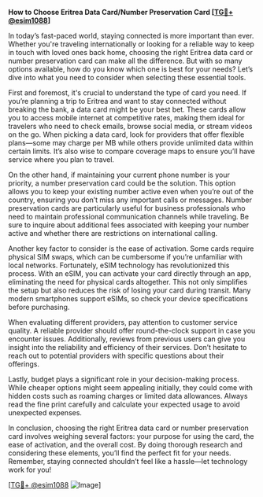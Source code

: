 **How to Choose Eritrea Data Card/Number Preservation Card [[TG💪+ @esim1088](https://t.me/s/esim1088)]**

In today’s fast-paced world, staying connected is more important than ever. Whether you're traveling internationally or looking for a reliable way to keep in touch with loved ones back home, choosing the right Eritrea data card or number preservation card can make all the difference. But with so many options available, how do you know which one is best for your needs? Let’s dive into what you need to consider when selecting these essential tools.

First and foremost, it's crucial to understand the type of card you need. If you’re planning a trip to Eritrea and want to stay connected without breaking the bank, a data card might be your best bet. These cards allow you to access mobile internet at competitive rates, making them ideal for travelers who need to check emails, browse social media, or stream videos on the go. When picking a data card, look for providers that offer flexible plans—some may charge per MB while others provide unlimited data within certain limits. It’s also wise to compare coverage maps to ensure you’ll have service where you plan to travel.

On the other hand, if maintaining your current phone number is your priority, a number preservation card could be the solution. This option allows you to keep your existing number active even when you’re out of the country, ensuring you don’t miss any important calls or messages. Number preservation cards are particularly useful for business professionals who need to maintain professional communication channels while traveling. Be sure to inquire about additional fees associated with keeping your number active and whether there are restrictions on international calling.

Another key factor to consider is the ease of activation. Some cards require physical SIM swaps, which can be cumbersome if you’re unfamiliar with local networks. Fortunately, eSIM technology has revolutionized this process. With an eSIM, you can activate your card directly through an app, eliminating the need for physical cards altogether. This not only simplifies the setup but also reduces the risk of losing your card during transit. Many modern smartphones support eSIMs, so check your device specifications before purchasing.

When evaluating different providers, pay attention to customer service quality. A reliable provider should offer round-the-clock support in case you encounter issues. Additionally, reviews from previous users can give you insight into the reliability and efficiency of their services. Don’t hesitate to reach out to potential providers with specific questions about their offerings.

Lastly, budget plays a significant role in your decision-making process. While cheaper options might seem appealing initially, they could come with hidden costs such as roaming charges or limited data allowances. Always read the fine print carefully and calculate your expected usage to avoid unexpected expenses.

In conclusion, choosing the right Eritrea data card or number preservation card involves weighing several factors: your purpose for using the card, the ease of activation, and the overall cost. By doing thorough research and considering these elements, you’ll find the perfect fit for your needs. Remember, staying connected shouldn’t feel like a hassle—let technology work for you!

[[TG💪+ @esim1088](https://t.me/s/esim1088) ![Image](https://i.postimg.cc/Y0z9fWf4/image.png)]